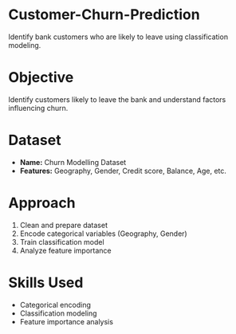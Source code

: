 # Customer-Churn-Prediction
Identify bank customers who are likely to leave using classification modeling.
# Objective
Identify customers likely to leave the bank and understand factors influencing churn.
# Dataset
- **Name:** Churn Modelling Dataset
- **Features:** Geography, Gender, Credit score, Balance, Age, etc.
# Approach
1. Clean and prepare dataset
2. Encode categorical variables (Geography, Gender)
3. Train classification model
4. Analyze feature importance
# Skills Used
- Categorical encoding
- Classification modeling
- Feature importance analysis

